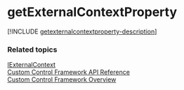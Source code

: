 # getExternalContextProperty

[!INCLUDE [getexternalcontextproperty-description](includes/getexternalcontextproperty-description.md)]

### Related topics

[IExternalContext](../iexternalcontext.md)<br />
[Custom Control Framework API Reference](../index.md)<br />
[Custom Control Framework Overview](../../custom-control-framework-overview.md)<br />